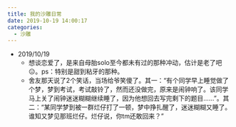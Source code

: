 ```yaml
---
title: 我的沙雕日常
date: 2019-10-19 14:00:17
categories:
  - 沙雕
---
```


* 2019/10/19
  * 想谈恋爱了，是来自母胎solo至今都未有过的那种冲动，估计是老了吧😑。ps：特别是甜到粘牙的那种。
  * 舍友那天说了2个笑话，当场给爷笑傻了。其一：“有个同学早上睡觉做了个梦，梦到考试，考试敲铃了，然而还没做完，原来是闹钟响了。该同学马上关了闹钟迷迷糊糊继续睡了，因为他想回去写完剩下的题目……”。其二：“某同学梦到被一群烂仔打了一顿，梦中挣扎醒了，迷迷糊糊又睡了。谁知又梦见那班烂仔。烂仔说，你tm还敢回来？”
